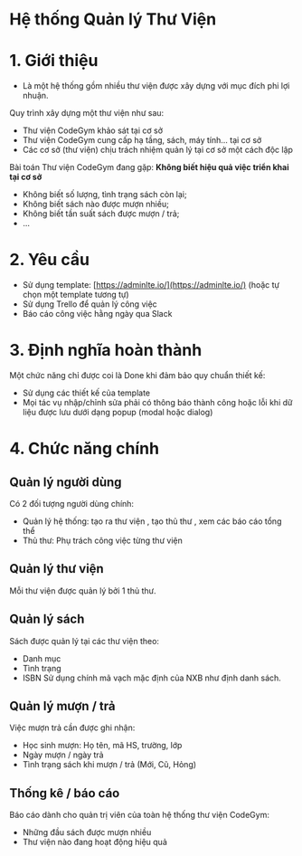 # Hệ thống Quản lý Thư Viện

# 1. Giới thiệu

- Là một hệ thống gồm nhiều thư viện được xây dựng với mục đích phi lợi nhuận.

Quy trình xây dựng một thư viện như sau:

- Thư viện CodeGym khảo sát tại cơ sở
- Thư viện CodeGym cung cấp hạ tầng, sách, máy tính... tại cơ sở
- Các cơ sở (thư viện) chịu trách nhiệm quản lý tại cơ sở một cách độc lập

Bài toán Thư viện CodeGym đang gặp: **Không biết hiệu quả việc triển khai tại cơ sở**

- Không biết số lượng, tình trạng sách còn lại;
- Không biết sách nào được mượn nhiều;
- Không biết tần suất sách được mượn / trả;
- ...

# 2. Yêu cầu

- Sử dụng template: [https://adminlte.io/](https://adminlte.io/) (hoặc tự chọn một template tương tự)
- Sử dụng Trello để quản lý công việc
- Báo cáo công việc hằng ngày qua Slack

# 3. Định nghĩa hoàn thành

Một chức năng chỉ được coi là Done khi đảm bảo quy chuẩn thiết kế:

- Sử dụng các thiết kế của template
- Mọi tác vụ nhập/chỉnh sửa phải có thông báo thành công hoặc lỗi khi dữ liệu được lưu dưới dạng popup (modal hoặc dialog)

# 4. Chức năng chính

## Quản lý người dùng

Có 2 đối tượng người dùng chính:

- Quản lý hệ thống: tạo ra thư viện , tạo thủ thư , xem các báo cáo tổng thể
- Thủ thư: Phụ trách công việc từng thư viện

## Quản lý thư viện

Mỗi thư viện được quản lý bởi 1 thủ thư.

## Quản lý sách

Sách được quản lý tại các thư viện theo:

- Danh mục
- Tình trạng
- ISBN
Sử dụng chính mã vạch mặc định của NXB như định danh sách.

## Quản lý mượn / trả

Việc mượn trả cần được ghi nhận:

- Học sinh mượn: Họ tên, mã HS, trường, lớp
- Ngày mượn / ngày trả
- Tình trạng sách khi mượn / trả (Mới, Cũ, Hỏng)

## Thống kê / báo cáo

Báo cáo dành cho quản trị viên của toàn hệ thống thư viện CodeGym:

- Những đầu sách được mượn nhiều
- Thư viện nào đang hoạt động hiệu quả